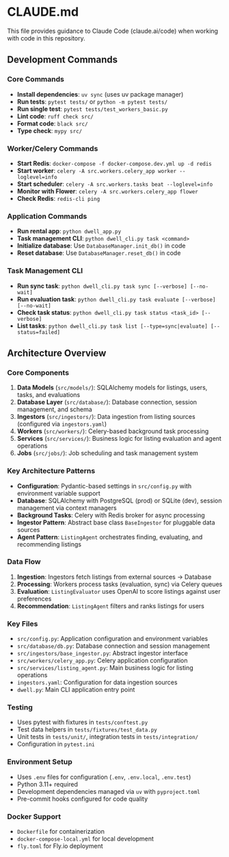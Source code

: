 # CLAUDE.md

This file provides guidance to Claude Code (claude.ai/code) when working with code in this repository.

## Development Commands

### Core Commands
- **Install dependencies**: `uv sync` (uses uv package manager)
- **Run tests**: `pytest tests/` or `python -m pytest tests/`
- **Run single test**: `pytest tests/test_workers_basic.py`
- **Lint code**: `ruff check src/`
- **Format code**: `black src/`
- **Type check**: `mypy src/`

### Worker/Celery Commands
- **Start Redis**: `docker-compose -f docker-compose.dev.yml up -d redis`
- **Start worker**: `celery -A src.workers.celery_app worker --loglevel=info`
- **Start scheduler**: `celery -A src.workers.tasks beat --loglevel=info`
- **Monitor with Flower**: `celery -A src.workers.celery_app flower`
- **Check Redis**: `redis-cli ping`

### Application Commands
- **Run rental app**: `python dwell_app.py`
- **Task management CLI**: `python dwell_cli.py task <command>`
- **Initialize database**: Use `DatabaseManager.init_db()` in code
- **Reset database**: Use `DatabaseManager.reset_db()` in code

### Task Management CLI
- **Run sync task**: `python dwell_cli.py task sync [--verbose] [--no-wait]`
- **Run evaluation task**: `python dwell_cli.py task evaluate [--verbose] [--no-wait]`
- **Check task status**: `python dwell_cli.py task status <task_id> [--verbose]`
- **List tasks**: `python dwell_cli.py task list [--type=sync|evaluate] [--status=failed]`

## Architecture Overview

### Core Components
1. **Data Models** (`src/models/`): SQLAlchemy models for listings, users, tasks, and evaluations
2. **Database Layer** (`src/database/`): Database connection, session management, and schema
3. **Ingestors** (`src/ingestors/`): Data ingestion from listing sources (configured via `ingestors.yaml`)
4. **Workers** (`src/workers/`): Celery-based background task processing
5. **Services** (`src/services/`): Business logic for listing evaluation and agent operations
6. **Jobs** (`src/jobs/`): Job scheduling and task management system

### Key Architecture Patterns
- **Configuration**: Pydantic-based settings in `src/config.py` with environment variable support
- **Database**: SQLAlchemy with PostgreSQL (prod) or SQLite (dev), session management via context managers
- **Background Tasks**: Celery with Redis broker for async processing
- **Ingestor Pattern**: Abstract base class `BaseIngestor` for pluggable data sources
- **Agent Pattern**: `ListingAgent` orchestrates finding, evaluating, and recommending listings

### Data Flow
1. **Ingestion**: Ingestors fetch listings from external sources → Database
2. **Processing**: Workers process tasks (evaluation, sync) via Celery queues
3. **Evaluation**: `ListingEvaluator` uses OpenAI to score listings against user preferences
4. **Recommendation**: `ListingAgent` filters and ranks listings for users

### Key Files
- `src/config.py`: Application configuration and environment variables
- `src/database/db.py`: Database connection and session management
- `src/ingestors/base_ingestor.py`: Abstract ingestor interface
- `src/workers/celery_app.py`: Celery application configuration
- `src/services/listing_agent.py`: Main business logic for listing operations
- `ingestors.yaml`: Configuration for data ingestion sources
- `dwell.py`: Main CLI application entry point

### Testing
- Uses pytest with fixtures in `tests/conftest.py`
- Test data helpers in `tests/fixtures/test_data.py`
- Unit tests in `tests/unit/`, integration tests in `tests/integration/`
- Configuration in `pytest.ini`

### Environment Setup
- Uses `.env` files for configuration (`.env`, `.env.local`, `.env.test`)
- Python 3.11+ required
- Development dependencies managed via `uv` with `pyproject.toml`
- Pre-commit hooks configured for code quality

### Docker Support
- `Dockerfile` for containerization
- `docker-compose-local.yml` for local development
- `fly.toml` for Fly.io deployment
